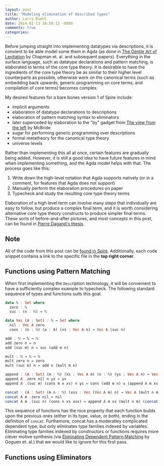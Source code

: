 ```yaml
---
layout: post
title: "Modeling elimination of described types"
author: Larry Diehl
date: 2014-01-13 16:50:12 -0800
comments: true
categories: 
---
```


Before jumping straight into implementing datatypes via descriptions,
it is convient to be able model some them in Agda (as done in
[The Gentle Art of Levitation](http://gallium.inria.fr/~pdagand/papers/levitation.pdf)
by Chapman et. al.
and subsequent papers). Everything in the surface language, such as
datatype declarations and pattern matching, is elaborated to terms of
the core type theory. It is desirable to have the ingredients of the
core type theory be as similar to their higher level counterparts as
possible, otherwise work on the canonical terms (such as embedding
back upwards, generic programming on core terms, and compilation of
core terms) becomes complex.

My desired features for a bare bones version 1 of Spire include:

* implicit arguments
* elaboration of datatype declarations to descriptions
* elaboration of pattern matching syntax to eliminators
* later superceded by elaboration to the "by" gadget from
[The view from the left](http://strictlypositive.org/view.ps.gz)  by McBride
* sugar for performing generic programming over descriptions
* formal metatheory for the canonical type theory
* universe levels

Rather than implementing this all at once, certain features are
gradually being added. However, it is still a good idea to have future
features in mind when implementing something, and the Agda model helps
with that. The process goes like this:

1. Write down the high-level notation that Agda supports natively (or
in a comment, for features that Agda does not support)
2. Manually perform the elaboration procedures on paper
3. Typecheck and study the resulting core type theory terms

Elaboration of a high level term can involve many steps that
individually are easy to follow, but produce a complex final term, and
it is worth considering alternative core type theory constructs to
produce simpler final terms. These sorts of before-and-after pictures,
and most concepts in this post, can be found in
[Pierre Dagand's thesis](http://gallium.inria.fr/~pdagand/stuffs/thesis-2011-phd/thesis.pdf).

## Note

All of the code from this post can be
[found in Spire](https://github.com/spire/spire/tree/0e34d3e67b7c1c95ec233b1b5fb3101c535bb088/formalization/agda/Spire/Examples).
Additionally, each code snippet contains a link to the specific file
in the **top right corner**.

## Functions using Pattern Matching

When first implementing the `Desc`ription technology, it will be
convenient to have a sufficiently complex example to typecheck. The
following standard sequence of types and functions suits this goal.

``` haskell Functions using pattern matching https://github.com/spire/spire/blob/0e34d3e67b7c1c95ec233b1b5fb3101c535bb088/formalization/agda/Spire/Examples/Standard.agda#L34
data ℕ : Set where
  zero : ℕ
  suc : (n : ℕ) → ℕ

data Vec (A : Set) : ℕ → Set where
  nil : Vec A zero
  cons : (n : ℕ) (a : A) (xs : Vec A n) → Vec A (suc n)

add : ℕ → ℕ → ℕ
add zero n = n
add (suc m) n = suc (add m n)

mult : ℕ → ℕ → ℕ
mult zero n = zero
mult (suc m) n = add n (mult m n)

append : (A : Set) (m : ℕ) (xs : Vec A m) (n : ℕ) (ys : Vec A n) → Vec A (add m n)
append A .zero nil n ys = ys
append A .(suc m) (cons m x xs) n ys = cons (add m n) x (append A m xs n ys) 

concat : (A : Set) (m n : ℕ) (xss : Vec (Vec A m) n) → Vec A (mult n m)
concat A m .zero nil = nil
concat A m .(suc n) (cons n xs xss) = append A m xs (mult n m) (concat A m n xss)
```

This sequence of functions has the nice property that each function
builds upon the previous ones (either in its type, value, or both),
ending in the definition of `concat`. Furthemore, concat has
a moderatley complicated dependent type, but only eliminates type
families indexed by variables. Eliminating type families indexed by
constructors or functions requires more clever motive synthesis
(via [Eliminating Dependent Pattern Matching](http://strictlypositive.org/goguen.pdf)
by Goguen et. al.) that we would like to ignore for this first pass.

## Functions using Eliminators